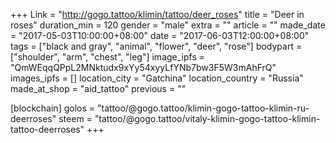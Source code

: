 +++
Link = "http://gogo.tattoo/klimin/tattoo/deer_roses"
title = "Deer in roses"
duration_min = 120
gender = "male"
extra = ""
article = ""
made_date = "2017-05-03T10:00:00+08:00"
date = "2017-06-03T12:00:00+08:00"
tags = ["black and gray", "animal", "flower", "deer", "rose"]
bodypart = ["shoulder", "arm", "chest", "leg"]
image_ipfs = "QmWEqqQPpL2MNktudx9xYy54xyyLfYNb7bw3F5W3mAhFrQ"
images_ipfs = []
location_city = "Gatchina"
location_country = "Russia"
made_at_shop = "aid_tattoo"
previous = ""

[blockchain]
golos = "tattoo/@gogo.tattoo/klimin-gogo-tattoo-klimin-ru-deerroses"
steem = "tattoo/@gogo.tattoo/vitaly-klimin-gogo-tattoo-klimin-tattoo-deerroses"
+++
